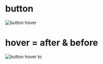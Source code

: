 # button
 ![button hover](https://user-images.githubusercontent.com/111234791/202868363-a95844fd-7f99-4834-9f06-6195967b404f.jpg)
# hover = after & before
![button hover to](https://user-images.githubusercontent.com/111234791/202868375-b6fc295b-ff3b-4412-96dd-c9e88fcb4aad.jpg)
